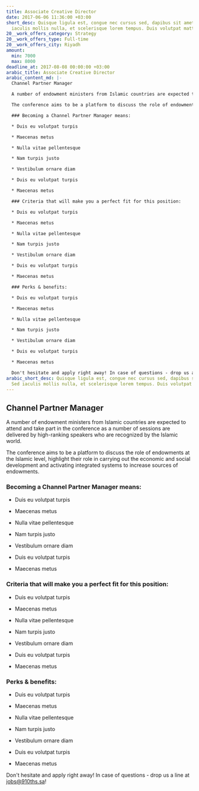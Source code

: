 ```yaml
---
title: Associate Creative Director
date: 2017-06-06 11:36:00 +03:00
short_desc: Quisque ligula est, congue nec cursus sed, dapibus sit amet massa. Sed
  iaculis mollis nulla, et scelerisque lorem tempus. Duis volutpat mattis dui.
20__work_offers_category: Strategy
20__work_offers_type: Full-time
20__work_offers_city: Riyadh
amount:
  min: 7000
  max: 8000
deadline_at: 2017-08-08 00:00:00 +03:00
arabic_title: Associate Creative Director
arabic_content_md: |-
  Channel Partner Manager

  A number of endowment ministers from Islamic countries are expected to attend and take part in the conference as a number of sessions are delivered by high-ranking speakers who are recognized by the Islamic world.

  The conference aims to be a platform to discuss the role of endowments at the Islamic level, highlight their role in carrying out the economic and social development and activating integrated systems to increase sources of endowments.

  ### Becoming a Channel Partner Manager means:

  * Duis eu volutpat turpis

  * Maecenas metus

  * Nulla vitae pellentesque

  * Nam turpis justo

  * Vestibulum ornare diam

  * Duis eu volutpat turpis

  * Maecenas metus

  ### Criteria that will make you a perfect fit for this position:

  * Duis eu volutpat turpis

  * Maecenas metus

  * Nulla vitae pellentesque

  * Nam turpis justo

  * Vestibulum ornare diam

  * Duis eu volutpat turpis

  * Maecenas metus

  ### Perks & benefits:

  * Duis eu volutpat turpis

  * Maecenas metus

  * Nulla vitae pellentesque

  * Nam turpis justo

  * Vestibulum ornare diam

  * Duis eu volutpat turpis

  * Maecenas metus

  Don't hesitate and apply right away! In case of questions - drop us a line at [jobs@910ths.sa](mailto:jobs@910ths.sa)!
arabic_short_desc: Quisque ligula est, congue nec cursus sed, dapibus sit amet massa.
  Sed iaculis mollis nulla, et scelerisque lorem tempus. Duis volutpat mattis dui.
---
```


## Channel Partner Manager

A number of endowment ministers from Islamic countries are expected to attend and take part in the conference as a number of sessions are delivered by high-ranking speakers who are recognized by the Islamic world.

The conference aims to be a platform to discuss the role of endowments at the Islamic level, highlight their role in carrying out the economic and social development and activating integrated systems to increase sources of endowments.

### Becoming a Channel Partner Manager means:

* Duis eu volutpat turpis

* Maecenas metus

* Nulla vitae pellentesque

* Nam turpis justo

* Vestibulum ornare diam

* Duis eu volutpat turpis

* Maecenas metus

### Criteria that will make you a perfect fit for this position:

* Duis eu volutpat turpis

* Maecenas metus

* Nulla vitae pellentesque

* Nam turpis justo

* Vestibulum ornare diam

* Duis eu volutpat turpis

* Maecenas metus

### Perks & benefits:

* Duis eu volutpat turpis

* Maecenas metus

* Nulla vitae pellentesque

* Nam turpis justo

* Vestibulum ornare diam

* Duis eu volutpat turpis

* Maecenas metus

Don't hesitate and apply right away! In case of questions - drop us a line at [jobs@910ths.sa](mailto:jobs@910ths.sa)!